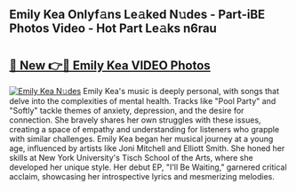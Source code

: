 ## Emily Kea Onlyf𝚊ns Le𝚊ked N𝚞des - Part-iBE Photos Video - Hot Part Le𝚊ks n6rau

# <h2><a href="http://ac29154.deff.icu/?id=Emily+Kea">🔗 New 👉🔴 Emily Kea VIDEO Photos</a></h2>

[![Emily Kea N𝚞des](https://i.imgur.com/rIISA9y.gif)](http://ac29154.deff.icu/?id=Emily+Kea)
Emily Kea's music is deeply personal, with songs that delve into the complexities of mental health. Tracks like "Pool Party" and "Softly" tackle themes of anxiety, depression, and the desire for connection. She bravely shares her own struggles with these issues, creating a space of empathy and understanding for listeners who grapple with similar challenges. Emily Kea began her musical journey at a young age, influenced by artists like Joni Mitchell and Elliott Smith. She honed her skills at New York University's Tisch School of the Arts, where she developed her unique style. Her debut EP, "I'll Be Waiting," garnered critical acclaim, showcasing her introspective lyrics and mesmerizing melodies.
